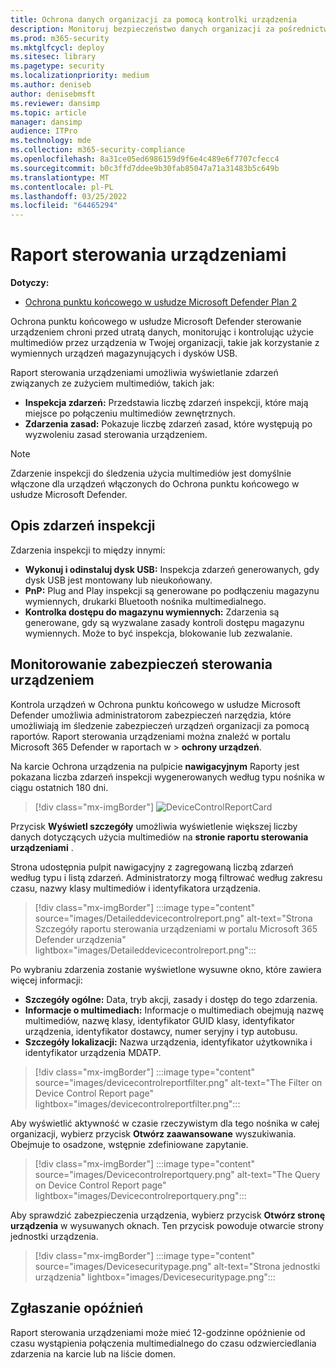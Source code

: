```yaml
---
title: Ochrona danych organizacji za pomocą kontrolki urządzenia
description: Monitoruj bezpieczeństwo danych organizacji za pośrednictwem raportów dotyczących sterowania urządzeniami.
ms.prod: m365-security
ms.mktglfcycl: deploy
ms.sitesec: library
ms.pagetype: security
ms.localizationpriority: medium
ms.author: deniseb
author: denisebmsft
ms.reviewer: dansimp
ms.topic: article
manager: dansimp
audience: ITPro
ms.technology: mde
ms.collection: m365-security-compliance
ms.openlocfilehash: 8a31ce05ed6986159d9f6e4c489e6f7707cfecc4
ms.sourcegitcommit: b0c3ffd7ddee9b30fab85047a71a31483b5c649b
ms.translationtype: MT
ms.contentlocale: pl-PL
ms.lasthandoff: 03/25/2022
ms.locfileid: "64465294"
---
```

# <a name="device-control-report"></a>Raport sterowania urządzeniami

**Dotyczy:** 
- [Ochrona punktu końcowego w usłudze Microsoft Defender Plan 2](https://go.microsoft.com/fwlink/p/?linkid=2154037)

Ochrona punktu końcowego w usłudze Microsoft Defender sterowanie urządzeniem chroni przed utratą danych, monitorując i kontrolując użycie multimediów przez urządzenia w Twojej organizacji, takie jak korzystanie z wymiennych urządzeń magazynujących i dysków USB.

Raport sterowania urządzeniami umożliwia wyświetlanie zdarzeń związanych ze zużyciem multimediów, takich jak:

- **Inspekcja zdarzeń:** Przedstawia liczbę zdarzeń inspekcji, które mają miejsce po połączeniu multimediów zewnętrznych.
- **Zdarzenia zasad:** Pokazuje liczbę zdarzeń zasad, które występują po wyzwoleniu zasad sterowania urządzeniem.

> [!NOTE]
> Zdarzenie inspekcji do śledzenia użycia multimediów jest domyślnie włączone dla urządzeń włączonych do Ochrona punktu końcowego w usłudze Microsoft Defender.

## <a name="understanding-the-audit-events"></a>Opis zdarzeń inspekcji

Zdarzenia inspekcji to między innymi:

- **Wykonuj i odinstaluj dysk USB:** Inspekcja zdarzeń generowanych, gdy dysk USB jest montowany lub nieukońowany.
- **PnP:** Plug and Play inspekcji są generowane po podłączeniu magazynu wymiennych, drukarki Bluetooth nośnika multimedialnego.
- **Kontrolka dostępu do magazynu wymiennych:** Zdarzenia są generowane, gdy są wyzwalane zasady kontroli dostępu magazynu wymiennych. Może to być inspekcja, blokowanie lub zezwalanie.

## <a name="monitor-device-control-security"></a>Monitorowanie zabezpieczeń sterowania urządzeniem

Kontrola urządzeń w Ochrona punktu końcowego w usłudze Microsoft Defender umożliwia administratorom zabezpieczeń narzędzia, które umożliwiają im śledzenie zabezpieczeń urządzeń organizacji za pomocą raportów. Raport sterowania urządzeniami można znaleźć w portalu Microsoft 365 Defender w raportach w > **ochrony urządzeń**.

Na karcie Ochrona urządzenia na pulpicie **nawigacyjnym** Raporty jest pokazana liczba zdarzeń inspekcji wygenerowanych według typu nośnika w ciągu ostatnich 180 dni.

> [!div class="mx-imgBorder"]
> ![DeviceControlReportCard](https://user-images.githubusercontent.com/81826151/138504137-e9a7673e-e988-48cd-820d-2625ec6df352.png)

Przycisk **Wyświetl szczegóły** umożliwia wyświetlenie większej liczby danych dotyczących użycia multimediów na **stronie raportu sterowania urządzeniami** .

Strona udostępnia pulpit nawigacyjny z zagregowaną liczbą zdarzeń według typu i listą zdarzeń. Administratorzy mogą filtrować według zakresu czasu, nazwy klasy multimediów i identyfikatora urządzenia.

> [!div class="mx-imgBorder"]
> :::image type="content" source="images/Detaileddevicecontrolreport.png" alt-text="Strona Szczegóły raportu sterowania urządzeniami w portalu Microsoft 365 Defender urządzenia" lightbox="images/Detaileddevicecontrolreport.png":::

Po wybraniu zdarzenia zostanie wyświetlone wysuwne okno, które zawiera więcej informacji:

- **Szczegóły ogólne:** Data, tryb akcji, zasady i dostęp do tego zdarzenia.
- **Informacje o multimediach:** Informacje o multimediach obejmują nazwę multimediów, nazwę klasy, identyfikator GUID klasy, identyfikator urządzenia, identyfikator dostawcy, numer seryjny i typ autobusu.
- **Szczegóły lokalizacji:** Nazwa urządzenia, identyfikator użytkownika i identyfikator urządzenia MDATP.

> [!div class="mx-imgBorder"]
> :::image type="content" source="images/devicecontrolreportfilter.png" alt-text="The Filter on Device Control Report page" lightbox="images/devicecontrolreportfilter.png":::

Aby wyświetlić aktywność w czasie rzeczywistym dla tego nośnika w całej organizacji, wybierz przycisk **Otwórz zaawansowane** wyszukiwania. Obejmuje to osadzone, wstępnie zdefiniowane zapytanie.

> [!div class="mx-imgBorder"]
> :::image type="content" source="images/Devicecontrolreportquery.png" alt-text="The Query on Device Control Report page" lightbox="images/Devicecontrolreportquery.png":::

Aby sprawdzić zabezpieczenia urządzenia, wybierz przycisk **Otwórz stronę urządzenia** w wysuwanych oknach. Ten przycisk powoduje otwarcie strony jednostki urządzenia.

> [!div class="mx-imgBorder"]
> :::image type="content" source="images/Devicesecuritypage.png" alt-text="Strona jednostki urządzenia" lightbox="images/Devicesecuritypage.png":::

## <a name="reporting-delays"></a>Zgłaszanie opóźnień

Raport sterowania urządzeniami może mieć 12-godzinne opóźnienie od czasu wystąpienia połączenia multimedialnego do czasu odzwierciedlania zdarzenia na karcie lub na liście domen.
